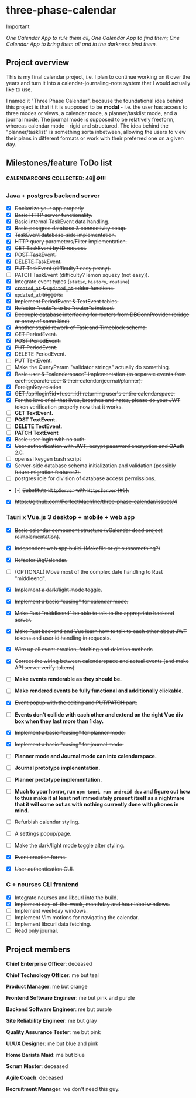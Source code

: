 # three-phase-calendar

> [!IMPORTANT]
> *One Calendar App to rule them all, One Calendar App to find them; One Calendar App to bring them all and in the darkness bind them.*

## Project overview

This is my final calendar project, i.e. I plan to continue working on it over the years and turn it into a calendar-journaling-note system that I would actually like to use.

I named it "Three Phase Calendar", because the foundational idea behind this project is that it it is supposed to be **modal** - i.e. the user has access to three modes or views, a calendar mode, a planner/tasklist mode, and a journal mode. The journal mode is supposed to be relatively freeform, whereas calendar mode - rigid and structured. The idea behind the "planner/tasklist" is something sorta inbetween, allowing the users to view their plans in different formats or work with their preferred one on a given day.

## Milestones/feature ToDo list

#### CALENDARCOINS COLLECTED: 46📅🪙!!!

### Java + postgres backend server

- [x] ~~Dockerize your app properly~~
- [x] ~~Basic HTTP server functionality.~~
- [x] ~~Basic internal TaskEvent data handling.~~
- [x] ~~Basic postgres database & connectivity setup.~~
- [x] ~~TaskEvent database-side implementation.~~
- [x] ~~HTTP query parameters/Filter implementation.~~
- [x] ~~GET TaskEvent by ID request.~~
- [x] ~~POST TaskEvent.~~
- [x] ~~DELETE TaskEvent.~~
- [x] ~~PUT TaskEvent (difficulty? easy peasy).~~
- [ ] PATCH TaskEvent (difficulty? lemon squezy (not easy)).
- [x] ~~Integrate event types (`static`, `history`, `routine`)~~
- [x] ~~`created_at` & `updated_at` adder functions.~~
- [x] ~~`updated_at` triggers.~~
- [x] ~~Implement PeriodEvent & TextEvent tables.~~
- [x] ~~Refactor "route"s to be "router"s instead.~~
- [x] ~~Decouple database interfacing for routers from DBConnProvider (bridge or proxy of some kind)~~
- [x] ~~Another stupid rework of Task and Timeblock schema.~~
- [x] ~~GET PeriodEvent.~~
- [x] ~~POST PeriodEvent.~~
- [x] ~~PUT PeriodEvent.~~
- [x] ~~DELETE PeriodEvent.~~
- [ ] PUT TextEvent.
- [ ] Make the QueryParam "validator strings" actually do something.
- [x] ~~Basic user & "calendarspace" implementation (to separate events from each separate user & their calendar/journal/planner).~~
- [x] ~~ForeignKey relation~~
- [x] ~~GET /api/login?id={user_id} returning user's entire calendarspace.~~
- [x] ~~For the love of all that lives, breathes and hates, please do your JWT token verification properly now that it works.~~
- [ ] **GET TextEvent.**
- [ ] **POST TextEvent.**
- [ ] **DELETE TextEvent.**
- [ ] **PATCH TextEvent**
- [x] ~~Basic user login with no auth.~~
- [x] ~~User authentication with JWT, bcrypt password encryption and OAuth 2.0.~~
- [ ] openssl keygen bash script
- [x] ~~Server-side database schema initialization and validation (possibly future migration features?).~~
- [ ] postgres role for division of database access permissions.
- [-] ~~Substitute `HttpServer` with `HttpsServer` (#5).~~
- [x] ~~https://github.com/PerfectMach1ne/three-phase-calendar/issues/4~~

### Tauri x Vue.js 3 desktop + mobile + web app

- [x] ~~Basic calendar component structure (vCalendar dead project reimplementation).~~
- [x] ~~Independent web app build. (Makefile or git subsomething?)~~
- [x] ~~Refactor BigCalendar.~~
- [ ] (OPTIONAL) Move most of the complex date handling to Rust "middleend".
- [x] ~~Implement a dark/light mode toggle.~~
- [x] ~~Implement a basic "casing" for calendar mode.~~

- [x] ~~Make Rust "middleend" be able to talk to the appropriate backend server.~~
- [x] ~~Make Rust backend and Vue learn how to talk to each other about JWT tokens and user id handling in requests.~~
- [x] ~~Wire up all event creation, fetching and deletion methods~~
- [x] ~~Correct the wiring between calendarspace and actual events (and make API server verify tokens)~~
- [ ] **Make events renderable as they should be.**
- [ ] **Make rendered events be fully functional and additionally clickable.**
- [x] ~~Event popup with the editing and PUT/PATCH part.~~
- [ ] **Events don't collide with each other and extend on the right Vue div box when they last more than 1 day.**
- [x] ~~Implement a basic "casing" for planner mode.~~
- [x] ~~Implement a basic "casing" for journal mode.~~
- [ ] **Planner mode and Journal mode can into calendarspace.**
- [ ] **Journal prototype implenentation.**
- [ ] **Planner prototype implementation.**
- [ ] **Much to your horror, run `npm tauri run android dev` and figure out how to thus make it at least not immediately present itself as a nightmare that it will come out as with nothing currently done with phones in mind.**
- [ ] Refurbish calendar styling.
- [ ] A settings popup/page.
- [ ] Make the dark/light mode toggle alter styling.
- [x] ~~Event creation forms.~~
- [x] ~~User authentication GUI.~~

### C + ncurses CLI frontend

- [x] ~~Integrate ncurses and libcurl into the build.~~
- [x] ~~Implement day-of-the-week, monthday and hour label windows.~~
- [ ] Implement weekday windows.
- [ ] Implement Vim motions for navigating the calendar.
- [ ] Implement libcurl data fetching.
- [ ] Read only journal.

## Project members

**Chief Enterprise Officer**: deceased

**Chief Technology Officer**: me but teal

**Product Manager**: me but orange

**Frontend Software Engineer**: me but pink and purple

**Backend Software Engineer**: me but purple

**Site Reliability Engineer**: me but gray

**Quality Assurance Tester**: me but pink

**UI/UX Designer**: me but blue and pink

**Home Barista Maid**: me but blue

**Scrum Master**: deceased

**Agile Coach**: deceased

**Recruitment Manager**: we don't need this guy.

